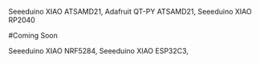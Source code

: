 
Seeeduino XIAO  ATSAMD21, Adafruit  QT-PY ATSAMD21, Seeeduino XIAO RP2040




#Coming Soon

Seeeduino XIAO NRF5284, Seeeduino XIAO ESP32C3, 


